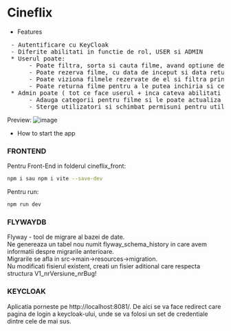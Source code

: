 # Cineflix

* Features
<pre>
 - Autentificare cu KeyCloak
 - Diferite abilitati in functie de rol, USER si ADMIN
 * Userul poate:
      - Poate filtra, sorta si cauta filme, avand optiune de paginare
      - Poate rezerva filme, cu data de inceput si data returnare
      - Poate viziona filmele rezervate de el si filtra prin ele
      - Poate returna filme pentru a le putea inchiria si ceilalti
 * Admin poate ( tot ce face userul + inca cateva abilitati ): 
      - Adauga categorii pentru filme si le poate actualiza si sterge
      - Sterge utilizatori si schimbat permisuni pentru utilizatori
</pre>

Preview: 
![image](https://github.com/chelceacalin/Cineflix/assets/76866499/b4d516ba-068a-4711-812d-e28aac279b27)



* How to start the app
  
### FRONTEND
Pentru Front-End in folderul cineflix_front:
```bash
npm i sau npm i vite --save-dev
```
Pentru run: 
```bash
npm run dev
```

### FLYWAYDB
Flyway - tool de migrare al bazei de date.  
Ne genereaza un tabel nou numit flyway_schema_history in care avem informatii despre migrarile anterioare.  
Migrarile se afla in src->main->resources->migration.  
Nu modificati fisierul existent, creati un fisier aditional care respecta structura V1_nrVersiune_nrBug!  

### KEYCLOAK
Aplicatia porneste pe http://localhost:8081/. De aici se va face redirect care pagina de login a keycloak-ului, unde
se va folosi un set de credentiale dintre cele de mai sus.
